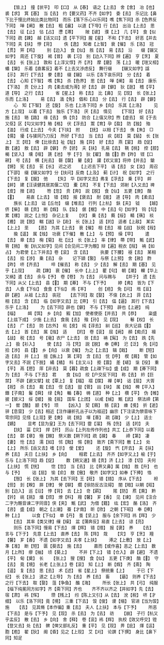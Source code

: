 <!-- { "loadSidebar": true } -->
　　【皆上】　撞【状平】　叩【口】　从【舂】　语之【上去】　舍【舍】　冶【也】　裘【求】　箕【基】　当【去】　约【要又药】不齐【如字】　委【去】　乐记比【鼻下比于慢比终始比类比物同】　而乐【落下乐心以乐同】噍【焦下同】杀【色界反下同】　啴【阐】　散【去】　粗【麄】　以道【下导】行【去】　出治【上去】　思【去】　征【止】　怗【占】　懘【滞】
　　陂【诐】　濮【上】　几【平】　食【似下同】疏【踈】　越【活又曰】遗【平下同】腥【星】　不和【下去】　好恶【并去下同】夫【扶】　悖【背】
　　佚【逸】　知者【上智】　衰【催】　乐【洛】　冠【贯】　笄【鸡】
　　别【边入】　食【似】　胜【去】　易【去】　沿　　缀【辍又如字】　周还【下旋】　裼【昔】　袭【习】　别【边入下同】辨【遍】　亨【烹】　夏【去】　长【张上】　敦和【上淳又惇】齐【济】　摩【磨】　荡【上】　暖【瑄又桓】蟠【槃】　乐着【直畧反】着不【上去又渉虑反】　舞行缀
　　【辍又如字】諡【示】　其行【下去】　豢【患】　缀【辍】　以乐【洛下哀乐同】　分【去】　着【去】　心知【下智】　噍【焦】　杀【色界】　思【去】　啴【阐】　易【去】　康乐【下洛】　贲【分上】　肉【柔去或为溽】好【去】　辟【僻】　狄【逖】　稽【平】　道【导】　之行【去】
　　省【星上】　称【去】　比【鼻】　见【现】　长【张上】　乐而【上洛】
　　易【去】　湎【免】　倡和【去】　分【去】　行【去】　辟【僻】
　　心　知【下智】　还【旋】　乐也【上洛下同】乡【向】　乐其【上洛】
　　见方【上现】　以着【下去】　独乐【下洛】　厌【去】　情见
　　【下现】　好【去】　施【去】　辂【路】　缘【去】　偩【负】　防合【上僖又欣】煦【虚去】　妪【于去又伛】区【勾又如字】觡【格】　伏【浮去】　鬻【育】孕【盈】　防【独】　殈【洫】　行成【上去】　今夫【下扶】　拊
　　【抚】　以相【下去】　侏【朱】　□【儒】　獶【与猱同乃刀反】　所好【下去】　当【去】　疢【趁】　莫【貊】　长【张上】　王【旺】　俾【比徐去】祉【耻】　施【异】　好【去】　燕【宴】　趋【促】　数【速】　敖【去】　辟【僻】　乔【骄】　夫【扶】　孔易【去】　鞉【桃】　控【腔】　楬【坚入】　壎【喧】　篪【池】　竽【于】　狄【翟】　酳【】酢【昨】　铿【口耕】　号【去】　横【光去】　磬【罄】　鼙【皮】　讙【欢又宣】将帅【并去】　鎗【锵】　宪【去】　苌【长】　迟之迟
　　【上迟去下平】　语【去】　女【汝】　周召【下邵】　缀【辍又如字】分【扶问】反商【上及】　蓟【计】　祝【如字】　之行【下去】　复【服】　弛
　　【矢】　华【如字又去】弗复【浮去】　乗【平】　衅【衅】　建【汪读健其居其偃二切】　櫜【羔】　不复【下去】　郊射【入又去】禆【皮】　搢【进】
　　笏【忽】　贲【奔】　説【脱】　食【似】　五更【庚】　酳【】
　　易直【上去】　错【措】　报【褒去】　耐【能】　道【导】　肉【柔去】
　　族长【上去】　诎【丘勿】　缀【堆去】　行列【上杭】　鈇【夫】　钺
　　【越】　侪【柴】　赣【贡】　断【煆】　队【坠】　倨【椐】　中【去】句【如字】　钩【勾】　累【缧】　説之【上悦】　杂记上复
　　【伏】　乗【去】　蕤【绥】　輤【蒨】　裧【襜】　説【脱】　輲【遄】讣【赴】　长【张上】　适【的】　适者【上敌】　某实【上上】　垩
　　【恶】　为其【上去】　衰【催】　相【去】　襢【战】　狄税【叚】
　　揄【遥】　属【烛】　功衰【下催】　散【上】　与【预】　缲【早】
　　遣【去】　章【去】　椈【菊】　枇【比】　长【张上】　率【律】　蔕【带】　甒【武】　筲【捎】　衡【杭又如字】见间【合见间二字为覸】辩【遍】税衣【叚】　袡【如占】　为君使【上下并去】卷【衮】　含【去】
　　执要【下腰】　襚【去】　某相【去】　拾【渉】　乗【去】　杂
　　记下顈【褧】　与祭【上预】　舍【赦】　酢【昨】　哜【齐去】
　　啐【催去】　称【去】　少【去】　解【去】　期【基】　见乎【上现】
　　疏【踈】　衰【催】　长中【上上】　瞿【句】　朝【潮】　輠【华上又祸】遣【去】　余与【予】　卷【卷】　为【去】　问与赐与
　　【并于】　遗【去下同】从父【上去】　县【】　期【朞】　不与【下予】
　　綍【弗】　皆为【下去】　人食【下似】　食食【下似】　疡【羊】
　　创【疮】　免【问】　堩【亘】　辟【避】　从祖【上去】　丧冠
　　【去下同】取【娶】　不偯【衣上】　菲【去】　相【去】　含【去】　临【如字又去】比【畀】　引【去】　偪【逼】　其行【下去】　乐乎【上洛】
　　为【去下同】辟也【僻】　不与【下预】　辟也【上避】　纯【缁】
　　衈【饵】　乡【向】　豭【加】　使者使臣【并去】　共【恭】
　　粢盛【上兹下成】　少施【上去】　食我【去】　飱【孙】　见【现】
　　鬈【权】　长【去】　广【去】　防【古外】　纰【皮】　纯【谆去】　紃【巡】　丧大记县【】　去【上】　首【去】　属【烛】　适
　　【的】　卷【衮】　屈【阙】　頳【痴贞】　襢【战】　税【去】　号【毫】衣尸【上去】　敛【去】　袡【髯】　为【去】　跣【先上】　扱【衫入】
　　使【去】　冯【凭】　説【脱】　奉【捧】　汜【泛】　免【问】　拾【渉】　县【】　乡【向】　以衰【催】　为之【上去】　辑【戢】
　　断【短】　造【去】　并【上】　擅【旃上】　第【滓】　含【去】　怃【呼】　楔【屑】　管【如字又去】不説【下脱】　繘【橘】　枓【主又斗】　挋【震】　差【嵯】　垼【役】　重【平】　鬲【厯】　厞【非去】　莫【暮】疏食【上疎下似】盛【成】　期【朞下同】为【去】　不与【下去】　君
　　食【似】　绞【户交反下同】　称【去】　紟【巨禁】　不辟【避又擘】紞【覃上】　复【福】　褶【牒】　襌【单】　诎【屈】　大胥【祝】　杀【去】　裁【去】　侄【迭】　盥【菅】　凷【块】　属【烛】　椑【平入】鐕【子南】　鬊【舜】　绿【角】　輴【春】　帱【道】　种【上】　欑【平】　伪【帷】　披【彼义】　绥【緌】　揄【摇】　国车【上团】　以咸【缄】　甒【武】　祭法禘【第一】　喾【酷】　颛【专】　顼
　　【凶入】　契【屑】　鲧【衮】　瘗【曵】　折【逝】　骍【息营】　少【去】相近【注作禳祈孔丛子以为祖迎】幽宗【下注读为禜音咏下雩宗同】见怪【上现】更【庚】　祧【挑】　墠【善】　疏【疎】　少【上】　适士【嫡】
　　显考【显为皇】王为【去下同】霤【溜】　殇【伤】　适【的】　夫
　　【扶】　菑【灾】　捍【扞】　厉山【上列左传作列也】共工【上恭下同】以着【去】　鄣【章】　殛【棘】　祭义数【朔下同】疏【疎】　春
　　禘【第】　凄【妻】　怆【去】　濡【如】　怵【黜】　惕【剔】　致齐【斋下同】散【上】　处【上】　所乐【岳又去】嗜【示】　僾【爱】
　　还【旋】　忾【开去】　夫【扶】　养【去】　夫日【上扶】　乡【向】
　　相君【上去】　齐齐【如字又上】榆【于】　乐与【上洛下同】趋【促】
　　数【朔又速】赣【贡】济【上】　漆【切】　夫何【上扶】　慌【恍】
　　惚【忽】　当【去】　比【畀又鼻】属【烛】　胜【升】　也与【予】
　　诎【屈】　愉【俞】　敖【傲】　敬齐【如字又】如奉【下捧】　恪
　　【慤】　长【张上】　为其【去下同】王【旺】　错【措】　序从【下去】
　　袒【但】　刲【睽】　膟【律】　膋【聊】　爓【徐防反古注燖】　闇【暗】以朝【昭】　别【边入】　巡【沿】　悖【背】　去【上】　竒【羁】
　　隂【防】　焄【熏】　黔【钤】　祧【挑】　燔【烦】　燎【料】　羶【馨】　芗【香】　见【谏】　见间【注合二字为覸音谏二字同音】侠【夹】　甒【武】　为借【籍】　纮【宏】　酪【洛】　齐【咨】　盛【成】　朝之【上潮】　蚕【才南】　昕【欣】　之朝【下昭】　奉【捧】　种【上】
　　以食【下似】　单【丹】　茧【坚上】　服与【余下同】祎【晖】　少
　　【去】　其率【类又律】缫【缲】　盆【蒲奔反】易直【上去】　谅【亮】
　　则乐【洛下同】慢易【下去】　煇【辉】　错【措】　报【褒】　养
　　【去】　言与【下于】　先意【上去】　直养【去】　陈【阵】　烖
　　【灾】　亨【烹】　羶【馨】　芗【香】　不遗【如字又去】夫孝【上扶】
　　溥之【上敷】　放【上】　凖【准】　断【短】　匮【葵去】　施【去】
　　嘉而【或作喜】恶之【上去】　数月【上所】　瘳【抽】　顷【葵上】
　　不并【下上】　错【仓入】　辟【避】　不遗【平】　甸【奠】　长
　　【张上】　獀【搜】　食【似】　五更【下庚】　酳【】　守【去】　竟【境】　长老【上张上】卷【衮】　知【上】　断【煆】　齐【斋】　陶【遥】　复【去】　思【去】　术【述】　省【星上】　祭统重【上】
　　于已【下纪】　长【张上】　道之【上导】　为【去】　养【去】　畜
　　【朂】　则养【下去】　之行【下去】　取【娶】　菹【争鱼】　醢【海】
　　所长【张上】　共【弓】　纯服【缁下纯冕同方如字】齐【斋下同】齐也
　　齐不齐以齐之【并如字】先【去】　宿【肃】　袆【恽】
　　瓒【残上】　纼【陈上又引】从【去】　涗【税】　哜【才细】　以乐【洛下同】竟【境】　三重【下去】　馂【俊】　谡【缩】　官进【当为馂】施
　　【去】　见其脩【本作徧】重【去】　夫人【上扶】　本与【下予】
　　所恶【下去】　是与【下予】　见【现】　杀【去】　为【去】　祊
　　【崩】　子行【杭又乎孟反】　散【去】　乡【向】　舍【释】　卷【衮】袆【辉】　执校【效又呼交】镫【登又去】处【去】　髀【俾又部礼反】　重【平】　见【现】　畀【庇】　煇【运】　胞【庖】　翟【狄】　阍【昏】见之【上现】　艾【刈】　论譔【下撰】　身比【鼻下同】知足
